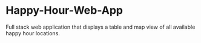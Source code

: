 # Happy-Hour-Web-App
Full stack web application that displays a table and map view of all available happy hour locations.